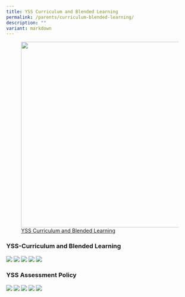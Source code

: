 ```yaml
---
title: YSS Curriculum and Blended Learning
permalink: /parents/curriculum-blended-learning/
description: ""
variant: markdown
---
```

<figure><a href="/files/Parents/YSS-Curriculum-n-Blended-Learning.pdf">
<img src="/images/Parents/YSS-CBL.png" style="width:500px;">YSS Curriculum and Blended Learning</a></figure>

### YSS-Curriculum and Blended Learning

![](/images/Parents/YSS_Curriculum_n_Blended_Learning_updated_March_2024_Page_1.jpg)
![](/images/Parents/YSS_Curriculum_n_Blended_Learning_updated_March_2024_Page_2.jpg)
![](/images/Parents/YSS_Curriculum_n_Blended_Learning_updated_March_2024_Page_3.jpg)
![](/images/Parents/YSS_Curriculum_n_Blended_Learning_updated_March_2024_Page_4.jpg)
![](/images/Parents/YSS_Curriculum_n_Blended_Learning_updated_March_2024_Page_5.jpg)

### YSS Assessment Policy

![](/images/Parents/YSS_Assessment_Policy_updated_March_2024_Page_1.jpg)
![](/images/Parents/YSS_Assessment_Policy_updated_March_2024_Page_2.jpg)
![](/images/Parents/YSS_Assessment_Policy_updated_March_2024_Page_3.jpg)
![](/images/Parents/YSS_Assessment_Policy_updated_March_2024_Page_4.jpg)
![](/images/Parents/YSS_Assessment_Policy_updated_March_2024_Page_5.jpg)